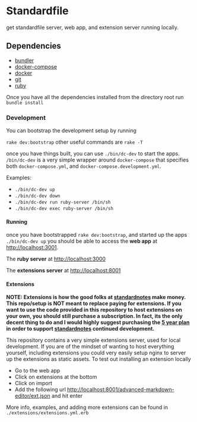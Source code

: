 # Standardfile
get standardfile server, web app, and extension server running locally.


## Dependencies
* [bundler](https://bundler.io/)
* [docker-compose](https://docs.docker.com/compose/install/)
* [docker](https://docs.docker.com/install/)
* [git](https://git-scm.com/book/en/v2/Getting-Started-Installing-Git)
* [ruby](https://www.ruby-lang.org/en/documentation/installation/)

Once you have all the dependencies installed from the directory root run
`bundle install`

### Development
You can bootstrap the development setup by running

`rake dev:bootstrap` other useful commands are `rake -T`

once you have things built, you can use `./bin/dc-dev` to start the apps. `/bin/dc-dev` is a very simple wrapper around
`docker-compose` that specifies both `docker-compose.yml`, and `docker-compose.development.yml`.

Examples:
  * `./bin/dc-dev up`
  * `./bin/dc-dev down`
  * `./bin/dc-dev run ruby-server /bin/sh`
  * `./bin/dc-dev exec ruby-server /bin/sh`

#### Running
once you have bootstrapped `rake dev:bootstrap`, and started up the apps `./bin/dc-dev up` you should be able to access
the **web app** at [http://localhost:3001](http://localhost:3001).

The **ruby server** at [http://localhost:3000](http://localhost:3000)

The **extensions server** at [http://localhost:8001](http://localhost:8001)

#### Extensions
**NOTE: Extensions is how the good folks at [standardnotes](https://standardnotes.org/) make money. This repo/setup is NOT meant to replace paying for extensions.
If you want to use the code provided in this repository to host extensions on your own, you should still purchase a subscription. In fact, its the only decent thing to do
and I would highly suggest purchasing the [5 year plan](https://dashboard.standardnotes.org/?p=60) in order to support [standardnotes](https://standardnotes.org/) continued development.**

This repository contains a very simple extensions server, used for local development. If you are of the mindset of wanting to host everything yourself, including extensions you could very easily
setup nginx to server up the extensions as static assets. To test out installing an extension locally

* Go to the web app
* Click on extensions at the bottom
* Click on import
* Add the following url [http://localhost:8001/advanced-markdown-editor/ext.json](http://localhost:8001/advanced-markdown-editor/ext.json) and hit enter

More info, examples, and adding more extensions can be found in `./extensions/extensions.yml.erb`

